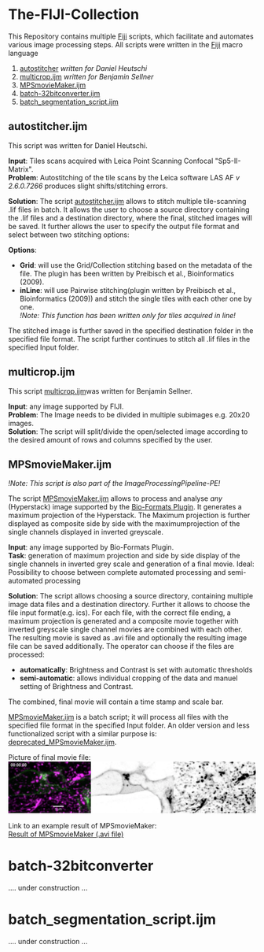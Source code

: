 # The-FIJI-Collection

This Repository contains multiple [Fiji][w1] scripts, which facilitate and automates various image processing steps.
All scripts were written in the [Fiji][w1] macro language

1. [autostitcher](#autostitcher) _written for Daniel Heutschi_
2. [multicrop.ijm](#multicrop) _written for Benjamin Sellner_
3. [MPSmovieMaker.ijm](#MPSmovieMaker)
4. [batch-32bitconverter.ijm](#32bitconverter)
5. [batch_segmentation_script.ijm](#segmentation)


<a name="autostitcher"></a>

## autostitcher.ijm

This script was written for Daniel Heutschi. 

__Input__: Tiles scans acquired with Leica Point Scanning Confocal "Sp5-II-Matrix".  
__Problem__: Autostitching of the tile scans by the Leica software LAS AF _v 2.6.0.7266_ produces
slight shifts/stitching errors. 

__Solution__:
The script [autostitcher.ijm][1] allows to stitch multiple tile-scanning .lif files in batch. 
It allows the user to choose a source directory containing the .lif files and a destination directory, where
the final, stitched images will be saved. It further allows the user to specify the output file format and
select between two stitching options:

__Options__:

- __Grid__: will use the Grid/Collection stitching based on the metadata of the file. The plugin has been written by
Preibisch et al., Bioinformatics (2009).
- __inLine__: will use Pairwise stitching(plugin written by Preibisch et al., Bioinformatics (2009)) and stitch the 
single tiles with each other one by one.  
_!Note: This function has been written only for tiles acquired in line!_

The stitched image is further saved in the specified destination folder in the specified file format. The script further
continues to stitch all .lif files in the specified Input folder. 



<a name="multicrop"></a>

## multicrop.ijm
This script [multicrop.ijm][2]was written for Benjamin Sellner.

__Input__: any image supported by FIJI.  
__Problem__: The Image needs to be divided in multiple subimages e.g. 20x20 images.  
__Solution__: The script will split/divide the open/selected image according to the desired amount of rows and
 columns specified by the user.


<a name="MPSmovieMaker"></a>

## MPSmovieMaker.ijm

_!Note: This script is also part of the ImageProcessingPipeline-PE!_

The script [MPSmovieMaker.ijm][3] allows to process and analyse _any_ (Hyperstack) image supported by the [Bio-Formats
Plugin][w2]. It generates a maximum projection of the Hyperstack. The Maximum projection is further displayed
as composite side by side with the maximumprojection of the single channels displayed in inverted greyscale.

__Input__: any image supported by Bio-Formats Plugin.  
__Task__: generation of maximum projection and side by side display of the single channels in inverted grey scale and 
generation of a final movie. Ideal: Possibility to choose between complete automated processing and semi-automated processing

__Solution__:
The script allows choosing a source directory, containing multiple image data files and a destination directory. 
Further it allows to choose the file input format(e.g. ics). For each file, with the correct file ending, a maximum
 projection is generated and a composite movie together with inverted greyscale single channel movies are combined with
 each other. The resulting movie is saved as .avi file and optionally the resulting image file can be saved additionally.
 The operator can choose if the files are processed:
- __automatically__: Brightness and Contrast is set with automatic thresholds
- __semi-automatic__: allows individual cropping of the data and manuel setting of Brightness and Contrast.

The combined, final movie will contain a time stamp and scale bar.

[MPSmovieMaker.ijm][3] is a batch script; it will process all files with the specified file format in the specified Input folder.
An older version and less functionalized script with a similar purpose is: [deprecated_MPSmovieMaker.ijm][4].

Picture of final movie file:
![Example picture of MPS script Result][p1]


Link to an example result of MPSmovieMaker:  
[Result of MPSmovieMaker (.avi file)][m1]
 
 
<a name="32bitconverter"></a>

# batch-32bitconverter
.... under construction ...



<a name="segmentation"></a>

# batch_segmentation_script.ijm

.... under construction ...





[w1]: https://imagej.net/Welcome
[w2]: https://imagej.net/Bio-Formats

[p1]: https://github.com/EtienneEs/ImageProcessingPipeline-PE/blob/master/picture_of_MPSmovieMaker_result.png

[m1]: https://github.com/EtienneEs/ImageProcessingPipeline-PE/blob/master/MPS_example.avi

[1]: ../master/autostitcher.ijm
[2]: ../master/multicrop.ijm
[3]: ../master/MPSmovieMaker.ijm
[4]: ../master/deprecated_MPSmovieMaker.ijm